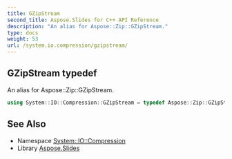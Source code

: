 ```yaml
---
title: GZipStream
second_title: Aspose.Slides for C++ API Reference
description: "An alias for Aspose::Zip::GZipStream."
type: docs
weight: 53
url: /system.io.compression/gzipstream/
---
```

## GZipStream typedef


An alias for Aspose::Zip::GZipStream.

```cpp
using System::IO::Compression::GZipStream = typedef Aspose::Zip::GZipStream
```

## See Also

* Namespace [System::IO::Compression](../)
* Library [Aspose.Slides](../../)